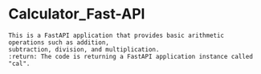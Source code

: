 # Calculator_Fast-API
    This is a FastAPI application that provides basic arithmetic operations such as addition,
    subtraction, division, and multiplication.
    :return: The code is returning a FastAPI application instance called "cal".
    